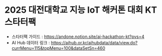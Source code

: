 # 2025 대전대학교 지능 IoT 해커톤 대회 KT 스타터팩

* 스타터팩 가이드 : https://andone.notion.site/ai-hackathon-kt?pvs=4
* AI Hub 데이터 링크 : https://aihub.or.kr/aihubdata/data/view.do?currMenu=115&topMenu=100&dataSetSn=460
